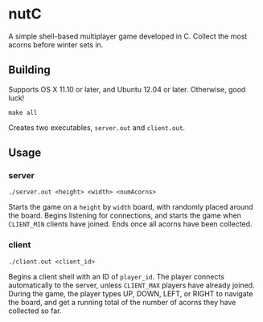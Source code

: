# nutC

A simple shell-based multiplayer game developed in C. Collect the most acorns before winter sets in.

## Building
Supports OS X 11.10 or later, and Ubuntu 12.04 or later. Otherwise, good luck!
```
make all
```
Creates two executables, `server.out` and `client.out`.

## Usage
### server
```
./server.out <height> <width> <numAcorns>
```
Starts the game on a `height` by `width` board, with <numAcorns> randomly placed around the board. Begins listening for connections, and starts the game when `CLIENT_MIN` clients have joined. Ends once all acorns have been collected.

### client
```
./client.out <client_id>
```
Begins a client shell with an ID of `player_id`. The player connects automatically to the server, unless `CLIENT_MAX` players have already joined. During the game, the player types UP, DOWN, LEFT, or RIGHT to navigate the board, and get a running total of the number of acorns they have collected so far.
